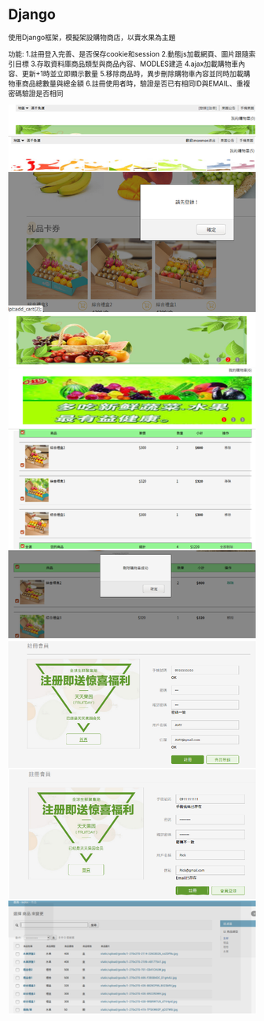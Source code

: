 # Django

使用Django框架，模擬架設購物商店，以賣水果為主題

功能:
1.註冊登入完善、是否保存cookie和session
2.動態js加載網頁、圖片跟隨索引目標
3.存取資料庫商品類型與商品內容、MODLES建造
4.ajax加載購物車內容、更新+1時並立即顯示數量
5.移除商品時，異步刪除購物車內容並同時加載購物車商品總數量與總金額
6.註冊使用者時，驗證是否已有相同ID與EMAIL、重複密碼驗證是否相同
     
<img src='https://github.com/huihuiman/Django/blob/master/Django%E5%9C%96%E7%89%87/d1.jpg'>
<img src='https://github.com/huihuiman/Django/blob/master/Django%E5%9C%96%E7%89%87/d2.jpg'>
<img src='https://github.com/huihuiman/Django/blob/master/Django%E5%9C%96%E7%89%87/d3.jpg'>
<img src='https://github.com/huihuiman/Django/blob/master/Django%E5%9C%96%E7%89%87/d4.jpg'>
<img src='https://github.com/huihuiman/Django/blob/master/Django%E5%9C%96%E7%89%87/d5.jpg'>
<img src='https://github.com/huihuiman/Django/blob/master/Django%E5%9C%96%E7%89%87/d6.jpg'>
<img src='https://github.com/huihuiman/Django/blob/master/Django%E5%9C%96%E7%89%87/d7.jpg'>
<img src='https://github.com/huihuiman/Django/blob/master/Django%E5%9C%96%E7%89%87/d8.jpg'>
<img src='https://github.com/huihuiman/Django/blob/master/Django%E5%9C%96%E7%89%87/d9.jpg'>
<img src='https://github.com/huihuiman/Django/blob/master/Django%E5%9C%96%E7%89%87/d10.jpg'>
